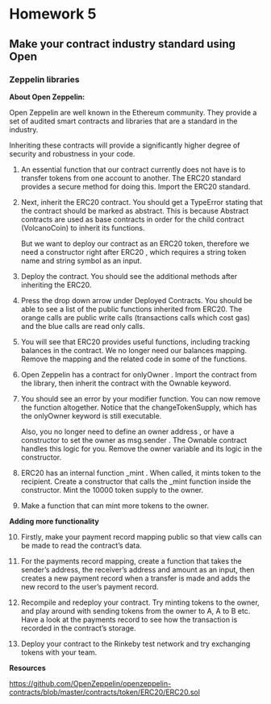 # Homework 5

## Make your contract industry standard using Open

### Zeppelin libraries

**About Open Zeppelin:**

Open Zeppelin are well known in the Ethereum community. They provide a set of audited smart contracts and libraries that are a standard in the industry.

Inheriting these contracts will provide a significantly higher degree of security and robustness in your code.

1. An essential function that our contract currently does not have is to transfer tokens from one account to another. The ERC20 standard provides a secure method for doing this. Import the ERC20 standard.

2. Next, inherit the ERC20 contract. You should get a TypeError stating that the contract should be marked as abstract. This is because Abstract contracts are used as base contracts in order for the child contract (VolcanoCoin) to inherit its functions.

   But we want to deploy our contract as an ERC20 token, therefore we need a constructor right after ERC20 , which requires a string token name and string symbol as an input.

3. Deploy the contract. You should see the additional methods after inheriting the ERC20.

4. Press the drop down arrow under Deployed Contracts. You should be able to see a list of the public functions inherited from ERC20. The orange calls are public write calls (transactions calls which cost gas) and the blue calls are read only calls.

5. You will see that ERC20 provides useful functions, including tracking balances in the contract. We no longer need our balances mapping. Remove the mapping and the related code in some of the functions.

6. Open Zeppelin has a contract for onlyOwner . Import the contract from the library, then inherit the contract with the Ownable keyword.

7. You should see an error by your modifier function. You can now remove the function altogether. Notice that the changeTokenSupply, which has the onlyOwner keyword is still executable.

   Also, you no longer need to define an owner address , or have a constructor to set the owner as msg.sender . The Ownable contract handles this logic for you. Remove the owner variable and its logic in the constructor.

8. ERC20 has an internal function \_mint . When called, it mints token to the recipient. Create a constructor that calls the \_mint function inside the constructor. Mint the 10000 token supply to the owner.

9. Make a function that can mint more tokens to the owner.

**Adding more functionality**

10. Firstly, make your payment record mapping public so that view calls can be made to read the contract’s data.

11. For the payments record mapping, create a function that takes the sender’s address, the receiver’s address and amount as an input, then creates a new payment record when a transfer is made and adds the new record to the user’s payment record.

12. Recompile and redeploy your contract. Try minting tokens to the owner, and play around with sending tokens from the owner to A, A to B etc. Have a look at the payments record to see how the transaction is recorded in the contract’s storage.

13. Deploy your contract to the Rinkeby test network and try exchanging tokens with your team.

**Resources**

https://github.com/OpenZeppelin/openzeppelin-contracts/blob/master/contracts/token/ERC20/ERC20.sol
